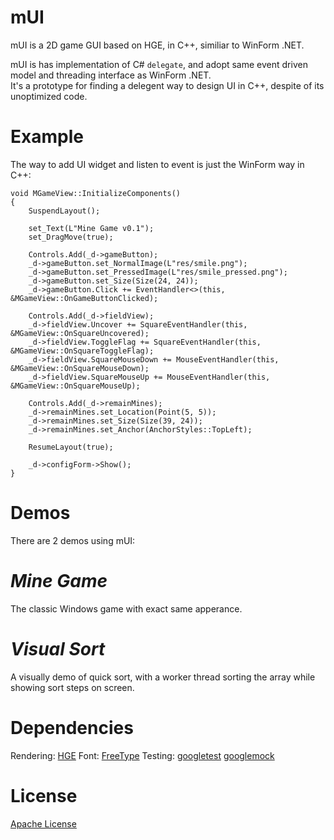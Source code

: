 mUI
===

mUI is a 2D game GUI based on HGE, in C++, similiar to WinForm .NET.

mUI is has implementation of C# `delegate`, and adopt same event driven model and threading interface as WinForm .NET.  
It's a prototype for finding a delegent way to design UI in C++, despite of its unoptimized code.

Example
====

The way to add UI widget and listen to event is just the WinForm way in C++:

    void MGameView::InitializeComponents()
    {
        SuspendLayout();
    
        set_Text(L"Mine Game v0.1");
        set_DragMove(true);
    
        Controls.Add(_d->gameButton);
        _d->gameButton.set_NormalImage(L"res/smile.png");
        _d->gameButton.set_PressedImage(L"res/smile_pressed.png");
        _d->gameButton.set_Size(Size(24, 24));
        _d->gameButton.Click += EventHandler<>(this, &MGameView::OnGameButtonClicked);
    
        Controls.Add(_d->fieldView);
        _d->fieldView.Uncover += SquareEventHandler(this, &MGameView::OnSquareUncovered);
        _d->fieldView.ToggleFlag += SquareEventHandler(this, &MGameView::OnSquareToggleFlag);
        _d->fieldView.SquareMouseDown += MouseEventHandler(this, &MGameView::OnSquareMouseDown);
        _d->fieldView.SquareMouseUp += MouseEventHandler(this, &MGameView::OnSquareMouseUp);
    
        Controls.Add(_d->remainMines);
        _d->remainMines.set_Location(Point(5, 5));
        _d->remainMines.set_Size(Size(39, 24));
        _d->remainMines.set_Anchor(AnchorStyles::TopLeft);
    
        ResumeLayout(true);

        _d->configForm->Show();
    }
    
Demos
====
There are 2 demos using mUI:

***Mine Game***
=====
The classic Windows game with exact same apperance.

***Visual Sort***
=====
A visually demo of quick sort, with a worker thread sorting the array while showing sort steps on screen.


Dependencies
====

Rendering: [HGE](http://hge.relishgames.com/)
Font:      [FreeType](http://www.freetype.org/)
Testing:   [googletest](https://code.google.com/p/googletest/)
           [googlemock](http://code.google.com/p/googlemock/)
           
License
====
[Apache License](http://www.apache.org/licenses/LICENSE-2.0)
